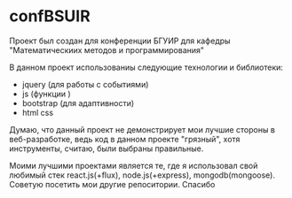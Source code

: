 # confBSUIR

Проект был создан для конференции БГУИР для кафедры "Математическиих методов и программирования"

В данном проект использованиы следующие технологии и библиотеки:
- jquery (для работы с событиями)
- js (функции )
- bootstrap (для адаптивности)
- html css

Думаю, что данный проект не демонстрирует мои лучшие стороны в веб-разработке, ведь код в данном проекте "грязный", хотя инструменты, считаю, были выбраны правильные.

Моими лучшими проектами является те, где я использовал свой любимый стек react.js(+flux), node.js(+express), mongodb(mongoose). Советую посетить мои другие репоситории. Спасибо
